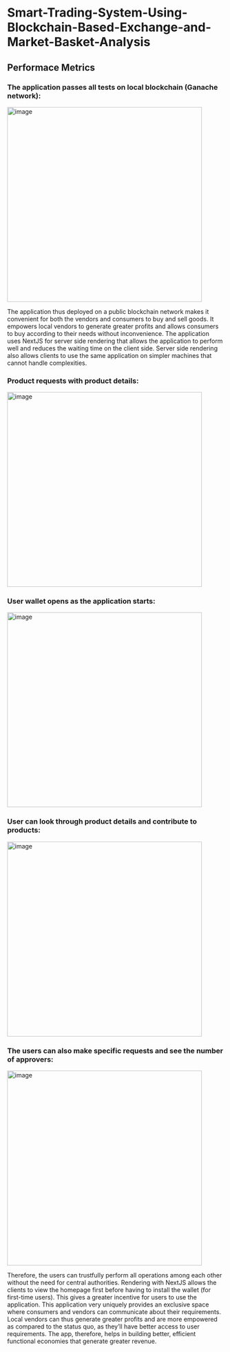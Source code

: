 # Smart-Trading-System-Using-Blockchain-Based-Exchange-and-Market-Basket-Analysis

## Performace Metrics

### The application passes all tests on local blockchain (Ganache network):

<img width="452" alt="image" src="https://user-images.githubusercontent.com/81208991/186644748-a7079ac1-8a29-4cf9-a43f-914d05cca7e8.png">

The application thus deployed on a public blockchain network makes it convenient for both the vendors and consumers to buy and sell goods. It empowers local vendors to generate greater profits and allows consumers to buy according to their needs without inconvenience. The application uses NextJS for server side rendering that allows the application to perform well and reduces the waiting time on the client side. Server side rendering also allows clients to use the same application on simpler machines that cannot handle complexities.
### Product requests with product details:

<img width="452" alt="image" src="https://user-images.githubusercontent.com/81208991/186645020-d22b4f3d-1102-4f75-bf90-17945b55f4ff.png">

### User wallet opens as the application starts:

<img width="452" alt="image" src="https://user-images.githubusercontent.com/81208991/186645129-69a2a9bc-5f9d-405b-aa5a-9377bbde3353.png">

### User can look through product details and contribute to products:

<img width="452" alt="image" src="https://user-images.githubusercontent.com/81208991/186645288-5b98f78d-f8b3-4fb8-ae9b-9298309c5934.png">

### The users can also make specific requests and see the number of approvers:

<img width="452" alt="image" src="https://user-images.githubusercontent.com/81208991/186645416-ed015ec2-568d-4d6e-93b5-5bce6d74e870.png">

Therefore, the users can trustfully perform all operations among each other without the need for central authorities. Rendering with NextJS allows the clients to view the homepage first before having to install the wallet (for first-time users). This gives a greater incentive for users to use the application. This application very uniquely provides an exclusive space where consumers and vendors can communicate about their requirements. Local vendors can thus generate greater profits  and are more empowered as compared to the status quo, as they’ll have better  access to user requirements. The app, therefore, helps in building better, efficient functional economies that generate greater revenue.





